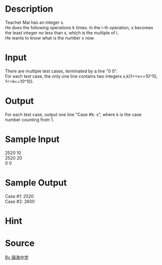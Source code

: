 
# Description

<div class="content"><div>Teacher Mai has an integer x.</div>
<div></div>
<div>He does the following operations k times. In the i-th operation, x becomes the least integer no less than x, which is the multiple of i.</div>
<div></div>
<div>He wants to know what is the number x now.</div>
<p></p></div>

# Input

<div class="content"><div>There are multiple test cases, terminated by a line &#34;0 0&#34;.</div>
<div></div>
<div>For each test case, the only one line contains two integers x,k(1&lt;=x&lt;=10^10, 1&lt;=k&lt;=10^10).</div>
<p></p></div>

# Output

<div class="content"><div>For each test case, output one line &#34;Case #k: x&#34;, where k is the case number counting from 1.</div>
<p></p></div>

# Sample Input

<div class="content"><span class="sampledata">2520 10<br/>
2520 20<br/>
0 0</span></div>

# Sample Output

<div class="content"><span class="sampledata">Case #1: 2520<br/>
Case #2: 2600<br/>
</span></div>

# Hint

<div class="content"><p></p></div>

# Source

<div class="content"><p><a href="problemset.php?search=By 镇海中学">By 镇海中学</a></p></div>

